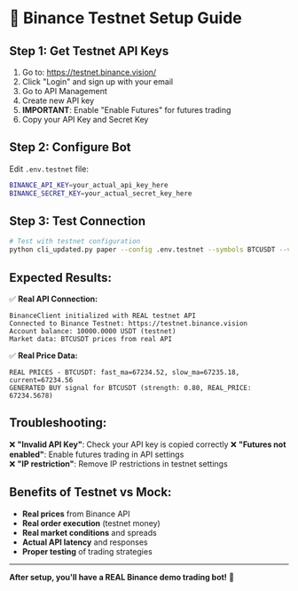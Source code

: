 # 🚀 Binance Testnet Setup Guide

## Step 1: Get Testnet API Keys

1. Go to: https://testnet.binance.vision/
2. Click "Login" and sign up with your email
3. Go to API Management
4. Create new API key
5. **IMPORTANT**: Enable "Enable Futures" for futures trading
6. Copy your API Key and Secret Key

## Step 2: Configure Bot

Edit `.env.testnet` file:

```bash
BINANCE_API_KEY=your_actual_api_key_here
BINANCE_SECRET_KEY=your_actual_secret_key_here
```

## Step 3: Test Connection

```bash
# Test with testnet configuration
python cli_updated.py paper --config .env.testnet --symbols BTCUSDT --verbose
```

## Expected Results:

✅ **Real API Connection:**
```
BinanceClient initialized with REAL testnet API
Connected to Binance Testnet: https://testnet.binance.vision
Account balance: 10000.0000 USDT (testnet)
Market data: BTCUSDT prices from real API
```

✅ **Real Price Data:**
```
REAL PRICES - BTCUSDT: fast_ma=67234.52, slow_ma=67235.18, current=67234.56
GENERATED BUY signal for BTCUSDT (strength: 0.80, REAL_PRICE: 67234.5678)
```

## Troubleshooting:

❌ **"Invalid API Key"**: Check your API key is copied correctly
❌ **"Futures not enabled"**: Enable futures trading in API settings  
❌ **"IP restriction"**: Remove IP restrictions in testnet settings

## Benefits of Testnet vs Mock:

- **Real prices** from Binance API
- **Real order execution** (testnet money)
- **Real market conditions** and spreads
- **Actual API latency** and responses
- **Proper testing** of trading strategies

---

**After setup, you'll have a REAL Binance demo trading bot!** 🎯
